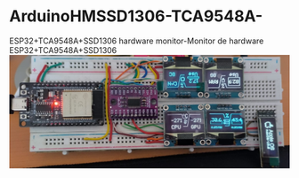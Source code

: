 # ArduinoHMSSD1306-TCA9548A-
ESP32+TCA9548A+SSD1306 hardware monitor-Monitor de hardware ESP32+TCA9548A+SSD1306
![Vista. View](multi.png)
